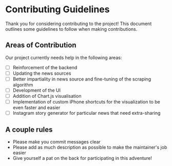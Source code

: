 # Contributing Guidelines

Thank you for considering contributing to the project! 
This document outlines some guidelines to follow when making contributions.

## Areas of Contribution

Our project currently needs help in the following areas:

- [ ] Reinforcement of the backend
- [ ] Updating the news sources
- [ ] Better impartiality in news source and fine-tuning of the scraping algorithm
- [ ] Development of the UI
- [ ] Addition of Chart.js visualisation
- [ ] Implementation of custom iPhone shortcuts for the visualization to be even faster and easier
- [ ] Instagram story generator for particular news that need extra-sharing

## A couple rules

- Please make you commit messages clear
- Please add as much description as possible to make the maintainer's job easier
- Give yourself a pat on the back for participating in this adventure!
